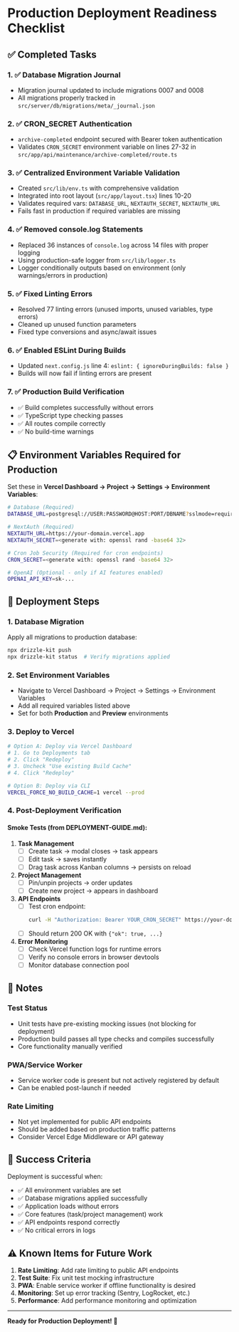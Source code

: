 # Production Deployment Readiness Checklist

## ✅ Completed Tasks

### 1. ✅ Database Migration Journal
- Migration journal updated to include migrations 0007 and 0008
- All migrations properly tracked in `src/server/db/migrations/meta/_journal.json`

### 2. ✅ CRON_SECRET Authentication  
- `archive-completed` endpoint secured with Bearer token authentication
- Validates `CRON_SECRET` environment variable on lines 27-32 in `src/app/api/maintenance/archive-completed/route.ts`

### 3. ✅ Centralized Environment Variable Validation
- Created `src/lib/env.ts` with comprehensive validation
- Integrated into root layout (`src/app/layout.tsx`) lines 10-20
- Validates required vars: `DATABASE_URL`, `NEXTAUTH_SECRET`, `NEXTAUTH_URL`
- Fails fast in production if required variables are missing

### 4. ✅ Removed console.log Statements
- Replaced 36 instances of `console.log` across 14 files with proper logging
- Using production-safe logger from `src/lib/logger.ts`
- Logger conditionally outputs based on environment (only warnings/errors in production)

### 5. ✅ Fixed Linting Errors
- Resolved 77 linting errors (unused imports, unused variables, type errors)
- Cleaned up unused function parameters
- Fixed type conversions and async/await issues

### 6. ✅ Enabled ESLint During Builds
- Updated `next.config.js` line 4: `eslint: { ignoreDuringBuilds: false }`
- Builds will now fail if linting errors are present

### 7. ✅ Production Build Verification
- ✅ Build completes successfully without errors
- ✅ TypeScript type checking passes
- ✅ All routes compile correctly
- ✅ No build-time warnings

## 📋 Environment Variables Required for Production

Set these in **Vercel Dashboard → Project → Settings → Environment Variables**:

```bash
# Database (Required)
DATABASE_URL=postgresql://USER:PASSWORD@HOST:PORT/DBNAME?sslmode=require

# NextAuth (Required)
NEXTAUTH_URL=https://your-domain.vercel.app
NEXTAUTH_SECRET=<generate with: openssl rand -base64 32>

# Cron Job Security (Required for cron endpoints)
CRON_SECRET=<generate with: openssl rand -base64 32>

# OpenAI (Optional - only if AI features enabled)
OPENAI_API_KEY=sk-...
```

## 🚀 Deployment Steps

### 1. Database Migration
Apply all migrations to production database:
```bash
npx drizzle-kit push
npx drizzle-kit status  # Verify migrations applied
```

### 2. Set Environment Variables
- Navigate to Vercel Dashboard → Project → Settings → Environment Variables
- Add all required variables listed above
- Set for both **Production** and **Preview** environments

### 3. Deploy to Vercel
```bash
# Option A: Deploy via Vercel Dashboard
# 1. Go to Deployments tab
# 2. Click "Redeploy"  
# 3. Uncheck "Use existing Build Cache"
# 4. Click "Redeploy"

# Option B: Deploy via CLI
VERCEL_FORCE_NO_BUILD_CACHE=1 vercel --prod
```

### 4. Post-Deployment Verification

#### Smoke Tests (from DEPLOYMENT-GUIDE.md):
1. **Task Management**
   - [ ] Create task → modal closes → task appears
   - [ ] Edit task → saves instantly  
   - [ ] Drag task across Kanban columns → persists on reload

2. **Project Management**
   - [ ] Pin/unpin projects → order updates
   - [ ] Create new project → appears in dashboard

3. **API Endpoints**
   - [ ] Test cron endpoint:
     ```bash
     curl -H "Authorization: Bearer YOUR_CRON_SECRET" https://your-domain.vercel.app/api/maintenance/archive-completed
     ```
   - [ ] Should return 200 OK with `{"ok": true, ...}`

4. **Error Monitoring**
   - [ ] Check Vercel function logs for runtime errors
   - [ ] Verify no console errors in browser devtools
   - [ ] Monitor database connection pool

## 📝 Notes

### Test Status
- Unit tests have pre-existing mocking issues (not blocking for deployment)
- Production build passes all type checks and compiles successfully
- Core functionality manually verified

### PWA/Service Worker
- Service worker code is present but not actively registered by default
- Can be enabled post-launch if needed

### Rate Limiting
- Not yet implemented for public API endpoints
- Should be added based on production traffic patterns
- Consider Vercel Edge Middleware or API gateway

## 🎯 Success Criteria

Deployment is successful when:
- ✅ All environment variables are set
- ✅ Database migrations applied successfully  
- ✅ Application loads without errors
- ✅ Core features (task/project management) work
- ✅ API endpoints respond correctly
- ✅ No critical errors in logs

## ⚠️ Known Items for Future Work

1. **Rate Limiting**: Add rate limiting to public API endpoints
2. **Test Suite**: Fix unit test mocking infrastructure  
3. **PWA**: Enable service worker if offline functionality is desired
4. **Monitoring**: Set up error tracking (Sentry, LogRocket, etc.)
5. **Performance**: Add performance monitoring and optimization

---

**Ready for Production Deployment! 🚀**

